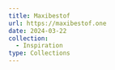 ```yaml
---
title: Maxibestof
url: https://maxibestof.one
date: 2024-03-22
collection:
  - Inspiration
type: Collections
---
```


